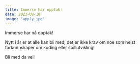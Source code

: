```yaml
---
title: Immerse har opptak!
date: 2023-08-18
image: "apply.jpg"
---
```



Immerse har nå opptak! 

Nytt i år er at alle kan bli med, det er ikke krav om noe som helst forkunnskaper om koding eller spillutvikling! 

Bli med da vel!